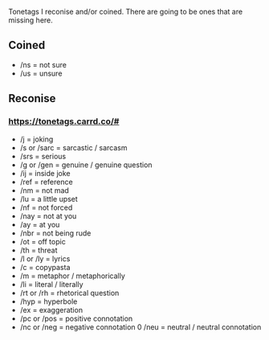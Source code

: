 Tonetags I reconise and/or coined. There are going to be ones that are missing here.

## Coined
- /ns = not sure
- /us = unsure

## Reconise
### https://tonetags.carrd.co/#
- /j = joking
- /s or /sarc = sarcastic / sarcasm
- /srs = serious
- /g or /gen = genuine / genuine question
- /ij = inside joke
- /ref = reference
- /nm = not mad
- /lu = a little upset
- /nf = not forced
- /nay = not at you
- /ay = at you
- /nbr = not being rude
- /ot = off topic
- /th = threat
- /l or /ly = lyrics
- /c = copypasta
- /m = metaphor / metaphorically
- /li = literal / literally
- /rt or /rh = rhetorical question
- /hyp = hyperbole
- /ex = exaggeration
- /pc or /pos = positive connotation
- /nc or /neg = negative connotation
0 /neu = neutral / neutral connotation
